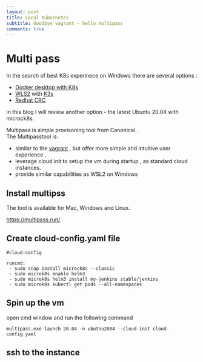 ```yaml
---
layout: post
title: Local Kubernetes 
subtitle: Goodbye vagrant - hello multipass
comments: true
---
```


# Multi pass
In the search of best K8s experinece on Windows there are several options :
* [Docker desktop with K8s](https://www.docker.com/blog/docker-windows-desktop-now-kubernetes/)
* [WLS2](https://ubuntu.com/wsl) with [K3s](https://k3s.io/)
* [Redhat CRC](https://developers.redhat.com/blog/2019/09/05/red-hat-openshift-4-on-your-laptop-introducing-red-hat-codeready-containers/)

in this blog I will review another option - the latest Ubuntu 20.04 with microck8s.

Multipass is simple provisoning tool from Canonical .   
The Multipasstool is:
* similar to the [vagrant](https://www.vagrantup.com/)  , but offer more simple and intuitive user experience .
* leverage cloud init to setup the vm during startup , as standard cloud instances. 
* provide similar capabilities as WSL2 on Windows 

## Install multipss 
The tool is available for Mac, Windows and Linux. 

https://multipass.run/

## Create cloud-config.yaml file
```
#cloud-config

runcmd:
 - sudo snap install microck8s --classic 
 - sudo microk8s enable helm3
 - sudo microk8s helm3 install my-jenkins stable/jenkins
 - sudo microk8s kubectl get pods --all-namespaces
```

## Spin up the vm 
open cmd window and run the following command 
```
multipass.exe launch 20.04 -n ubutnu2004 --cloud-init cloud-config.yaml
```

## ssh to the instance 
